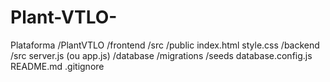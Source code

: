 # Plant-VTLO-
Plataforma 
/PlantVTLO
    /frontend
        /src
        /public
        index.html
        style.css
    /backend
        /src
        server.js (ou app.js)
    /database
        /migrations
        /seeds
        database.config.js
    README.md
    .gitignore